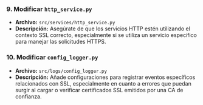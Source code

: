 
### 9. **Modificar `http_service.py`**
   - **Archivo:** `src/services/http_service.py`
   - **Descripción:** Asegúrate de que los servicios HTTP estén utilizando el contexto SSL correcto, especialmente si se utiliza un servicio específico para manejar las solicitudes HTTPS.

### 10. **Modificar `config_logger.py`**
   - **Archivo:** `src/logs/config_logger.py`
   - **Descripción:** Añade configuraciones para registrar eventos específicos relacionados con SSL, especialmente en cuanto a errores que puedan surgir al cargar o verificar certificados SSL emitidos por una CA de confianza.